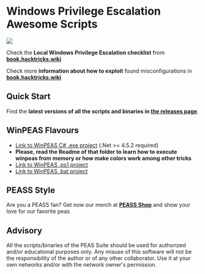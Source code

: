 # Windows Privilege Escalation Awesome Scripts

![](https/github.com/peass-ng/PEASS-ng/raw/master/winPEAS/winPEASexe/images/winpeas.png)

Check the **Local Windows Privilege Escalation checklist** from **[book.hacktricks.wiki](https/book.hacktricks.wiki/en/windows-hardening/checklist-windows-privilege-escalation.html)**

Check more **information about how to exploit** found misconfigurations in **[book.hacktricks.wiki](https/book.hacktricks.wiki/en/windows-hardening/windows-local-privilege-escalation/index.html)**

## Quick Start
Find the **latest versions of all the scripts and binaries in [the releases page](https/github.com/peass-ng/PEASS-ng/releases/latest)**.

## WinPEAS Flavours
- [Link to WinPEAS C# .exe project](https/github.com/peass-ng/PEASS-ng/tree/master/winPEAS/winPEASexe) (.Net >= 4.5.2 required)
 - **Please, read the Readme of that folder to learn how to execute winpeas from memory or how make colors work among other tricks**
- [Link to WinPEAS .ps1 project](https/github.com/peass-ng/PEASS-ng/tree/master/winPEAS/winPEASps1)
- [Link to WinPEAS .bat project](https/github.com/peass-ng/PEASS-ng/tree/master/winPEAS/winPEASbat)


## PEASS Style

Are you a PEASS fan? Get now our merch at **[PEASS Shop](https/teespring.com/stores/peass)** and show your love for our favorite peas

## Advisory

All the scripts/binaries of the PEAS Suite should be used for authorized and/or educational purposes only. Any misuse of this software will not be the responsibility of the author or of any other collaborator. Use it at your own networks and/or with the network owner's permission.
